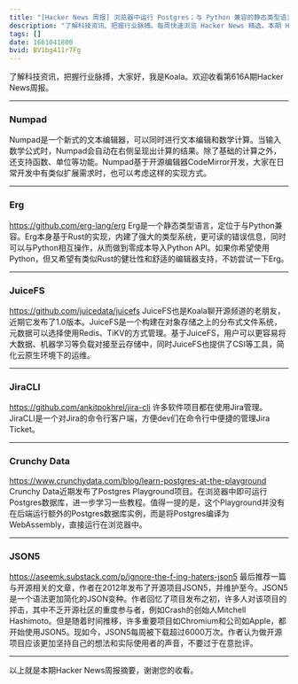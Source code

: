 ```yaml
---
title: "[Hacker News 周报] 浏览器中运行 Postgres；与 Python 兼容的静态类型语言；分布式文件系统 JuiceFS"
description: "了解科技资讯、把握行业脉搏。每周快速浏览 Hacker News 精选。本期 Hacker Newsletter 地址：https://mailchi.mp/hackernewsletter/616"
tags: []
date: 1661041800
bvid: BV1bg411r7Fg
---
```

了解科技资讯，把握行业脉搏，大家好，我是Koala。欢迎收看第616A期Hacker News周报。

---

### Numpad
Numpad是一个新式的文本编辑器，可以同时进行文本编辑和数学计算。当输入数学公式时，Numpad会自动在右侧呈现出计算的结果。除了基础的计算之外，还支持函数、单位等功能。Numpad基于开源编辑器CodeMirror开发，大家在日常开发中有类似扩展需求时，也可以考虑这样的实现方式。

---

### Erg
https://github.com/erg-lang/erg
Erg是一个静态类型语言，定位于与Python兼容。Erg本身基于Rust的实现，内建了强大的类型系统，更可读的错误信息，同时可以与Python相互操作，从而做到零成本导入Python API。如果你希望使用Python，但又希望有类似Rust的健壮性和舒适的编辑器支持，不妨尝试一下Erg。

---

### JuiceFS
https://github.com/juicedata/juicefs
JuiceFS也是Koala聊开源频道的老朋友，近期它发布了1.0版本。JuiceFS是一个构建在对象存储之上的分布式文件系统，元数据可以选择使用Redis、TiKV的方式管理。基于JuiceFS，用户可以更容易将大数据、机器学习等负载对接至云存储中，同时JuiceFS也提供了CSI等工具，简化云原生环境下的运维。

---

### JiraCLI
https://github.com/ankitpokhrel/jira-cli
许多软件项目都在使用Jira管理。JiraCLI是一个对Jira的命令行客户端，方便dev们在命令行中便捷的管理Jira Ticket。

---

### Crunchy Data
https://www.crunchydata.com/blog/learn-postgres-at-the-playground
Crunchy Data近期发布了Postgres Playground项目。在浏览器中即可运行Postgres数据库，进一步学习一些教程。值得一提的是，这个Playground并没有在后端运行额外的Postgres数据库实例，而是将Postgres编译为WebAssembly，直接运行在浏览器中。

---

### JSON5
https://aseemk.substack.com/p/ignore-the-f-ing-haters-json5
最后推荐一篇与开源相关的文章，作者在2012年发布了开源项目JSON5，并维护至今。JSON5是一个语法更加简化的JSON变种。作者回忆了项目发布之初，许多人对该项目的抨击，其中不乏开源社区的重度参与者，例如Crash的创始人Mitchell Hashimoto。但是随着时间推移，许多重要项目如Chromium和公司如Apple，都开始使用JSON5。现如今，JSON5每周被下载超过6000万次。作者认为做开源项目应该更加坚持自己的想法和实际使用者的声音，不要过于在意批评。

---

以上就是本期Hacker News周报摘要，谢谢您的收看。

